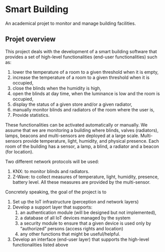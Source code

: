 # Smart Building
An academical projet to monitor and manage building facilities.

## Projet overview

This project deals with the development of a smart building software that provides a set of high-level functionalities (end-user functionalities) such as:
1. lower the temperature of a room to a given threshold when it is empty,
2. increase the temperature of a room to a given threshold when it is occupied,
3. close the blinds when the humidity is high,
4. open the blinds at day time, when the luminance is low and the room is occupied,
5. display the status of a given store and/or a given radiator,
6. manually monitor blinds and radiators of the room where the user is,
7. Provide statistics.

These functionalities can be activated automatically or manually. We assume that we are monitoring a building where blinds, valves (radiators), lamps, beacons and multi-sensors
are deployed at a large scale. Multi-sensors provide temperature, light, humidity, and physical presence. Each room of the building has a sensor, a lamp, a blind, a radiator and a beacon (for location).

Two different network protocols will be used:
1. KNX: to monitor blinds and radiators.
2. Z-Wave: to collect measures of temperature, light, humidity, presence, battery level. All these measures are provided by the multi-sensor.

Concretely speaking, the goal of the project is to
1. Set up the IoT infrastructure (perception and network layers)
2. Develop a support layer that supports:
	1. an authentication module (will be designed but not implemented),
	2. a database of all IoT devices managed by the system
	3. a security module to ensure that a given device is used only by “authorized” persons (access rights and location)
	4. any other functions that might be useful/helpful.
3. Develop an interface (end-user layer) that supports the high-level functionalities listed above